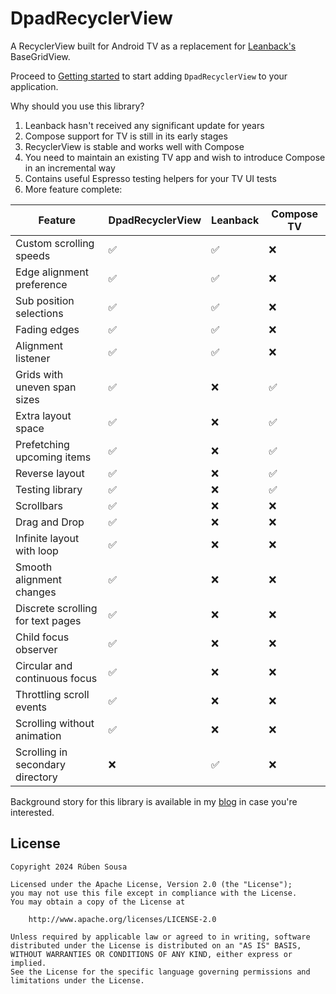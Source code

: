 # DpadRecyclerView

A RecyclerView built for Android TV as a replacement
for [Leanback's](https://developer.android.com/jetpack/androidx/releases/leanback) BaseGridView.

Proceed to [Getting started](getting_started.md) to start adding `DpadRecyclerView`
to your application.

Why should you use this library?

1. Leanback hasn't received any significant update for years
2. Compose support for TV is still in its early stages
3. RecyclerView is stable and works well with Compose
4. You need to maintain an existing TV app and wish to introduce Compose in an incremental way
5. Contains useful Espresso testing helpers for your TV UI tests
6. More feature complete:

| Feature                           | DpadRecyclerView | Leanback | Compose TV |
|-----------------------------------|------------------|----------|------------|
| Custom scrolling speeds           | ✅                | ✅        | ❌          |
| Edge alignment preference         | ✅                | ✅        | ❌          |
| Sub position selections           | ✅                | ✅        | ❌          |
| Fading edges                      | ✅                | ✅        | ❌          |
| Alignment listener                | ✅                | ✅        | ❌          |
| Grids with uneven span sizes      | ✅                | ❌        | ✅          |
| Extra layout space                | ✅                | ❌        | ✅          |
| Prefetching upcoming items        | ✅                | ❌        | ✅          |
| Reverse layout                    | ✅                | ❌        | ✅          |
| Testing library                   | ✅                | ❌        | ✅          |
| Scrollbars                        | ✅                | ❌        | ❌          |
| Drag and Drop                     | ✅                | ❌        | ❌          |
| Infinite layout with loop         | ✅                | ❌        | ❌          |
| Smooth alignment changes          | ✅                | ❌        | ❌          |
| Discrete scrolling for text pages | ✅                | ❌        | ❌          |
| Child focus observer              | ✅                | ❌        | ❌          |
| Circular and continuous focus     | ✅                | ❌        | ❌          |
| Throttling scroll events          | ✅                | ❌        | ❌          |
| Scrolling without animation       | ✅                | ❌        | ❌          |
| Scrolling in secondary directory  | ❌                | ✅        | ❌          |


Background story for this library is available in my [blog](https://rubensousa.com/2022/11/08/dpadrecyclerview/) in case you're interested.

## License

    Copyright 2024 Rúben Sousa
    
    Licensed under the Apache License, Version 2.0 (the "License");
    you may not use this file except in compliance with the License.
    You may obtain a copy of the License at
    
        http://www.apache.org/licenses/LICENSE-2.0
    
    Unless required by applicable law or agreed to in writing, software
    distributed under the License is distributed on an "AS IS" BASIS,
    WITHOUT WARRANTIES OR CONDITIONS OF ANY KIND, either express or implied.
    See the License for the specific language governing permissions and
    limitations under the License.
